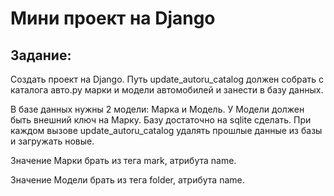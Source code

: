 # Мини проект на  Django 

## Задание:

Создать проект на Django. 
Путь update_autoru_catalog должен собрать с каталога авто.ру марки и модели автомобилей и занести в базу данных.

В базе данных нужны 2 модели: Марка и Модель. У Модели должен быть внешний ключ на Марку.
Базу достаточно на sqlite сделать.
При каждом вызове update_autoru_catalog удалять прошлые данные из базы и загружать новые.

Значение Марки брать из тега mark, атрибута name.

Значение Модели брать из тега folder, атрибута name.


